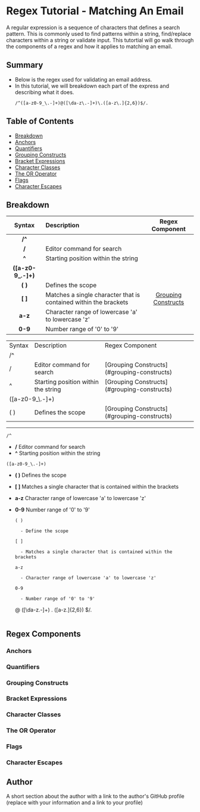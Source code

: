 # Regex Tutorial - Matching An Email

A regular expression is a sequence of characters that defines a search pattern. This is commonly used to find patterns within a string, find/replace characters within a string or validate input. This tutortial will go walk through the components of a regex and how it applies to matching an email.
  
## Summary

 - Below is the regex used for validating an email address. 
 - In this tutorial, we will breakdown each part of the express and describing what it does.
   ```
   /^([a-z0-9_\.-]+)@([\da-z\.-]+)\.([a-z\.]{2,6})$/. 
   ```

## Table of Contents

- [Breakdown](#breakdown)
- [Anchors](#anchors)
- [Quantifiers](#quantifiers)
- [Grouping Constructs](#grouping-constructs)
- [Bracket Expressions](#bracket-expressions)
- [Character Classes](#character-classes)
- [The OR Operator](#the-or-operator)
- [Flags](#flags)
- [Character Escapes](#character-escapes)

## Breakdown

| Syntax            |    Description                             |    Regex Component      |
| :----:            |    :---                                      |          :----:         |
|         **/^**                                                                               |
| **/**             | Editor command for search                 |                           |
| **^**             | Starting position within the string       |                           |
|         **([a-z0-9_\.-]+)**                                                                    |
| **( )**  | Defines the scope | |
| **[ ]** | Matches a single character that is contained within the brackets | [Grouping Constructs](#grouping-constructs)
| **a-z** | Character range of lowercase 'a' to lowercase 'z' | 
| **0-9** | Number range of '0' to '9' | 




<table>
    <tr>
        <td>Syntax</td>
        <td>Description</td>
        <td>Regex Component</td>
    </tr>
     <tr>
         <td colspan="3">/^</td>
     </tr>
    <tr>
        <td>/</td>
        <td>Editor command for search  </td>
        <td>[Grouping Constructs](#grouping-constructs)</td>
    </tr>
    <tr>
        <td>^</td>
        <td>Starting position within the string  </td>
        <td>[Grouping Constructs](#grouping-constructs)</td>
    </tr>
        <tr>
         <td colspan="3">([a-z0-9_\.-]+)</td>
     </tr>
    <tr>
        <td>( ) </td>
        <td>Defines the scope </td>
        <td>[Grouping Constructs](#grouping-constructs)</td>
    </tr>
    
    
</table>











--------------------------------------------------------------------------------------------
```
/^
```
- **/**     Editor command for search
- **^**     Starting position within the string

```
([a-z0-9_\.-]+)
```
- **( )** Defines the scope
- **[ ]** Matches a single character that is contained within the brackets
- **a-z** Character range of lowercase 'a' to lowercase 'z'
- **0-9** Number range of '0' to '9'





    
    ```
    ( )
    ```
        - Define the scope
    
    ```
    [ ]
    ```
        - Matches a single character that is contained within the brackets
    
    ```
    a-z
    ```
        - Character range of lowercase 'a' to lowercase 'z'
    
    ```
    0-9
    ```
        - Number range of '0' to '9'
  
  
   @
   ([\da-z\.-]+)
   \.
   ([a-z\.]{2,6})
   $/. 
   ```

## Regex Components

### Anchors

### Quantifiers

### Grouping Constructs

### Bracket Expressions

### Character Classes

### The OR Operator

### Flags

### Character Escapes

## Author

A short section about the author with a link to the author's GitHub profile (replace with your information and a link to your profile)
